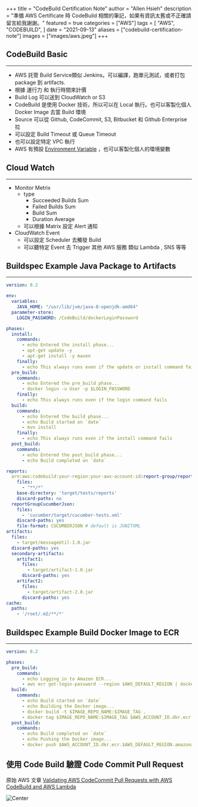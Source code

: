 +++
title = "CodeBuild Certification Note"
author = "Allen Hsieh"
description = "準備 AWS Certificate 時 CodeBuild 相關的筆記，如果有資訊太舊或不正確請留言給我謝謝。"
featured = true
categories = ["AWS"]
tags = [
    "AWS",
    "CODEBUILD",
]
date = "2021-09-13"
aliases = ["codebuild-certification-note"]
images = ["images/aws.jpeg"]
+++

## CodeBuild Basic
---
- AWS 託管 Build Service類似 Jenkins。可以編譯，跑單元測試，或者打包 package 到 artifacts.
- 根據 運行力 和 執行時間來計價
- Build Log 可以送到 CloudWatch or S3
- CodeBuild 是使用 Docker 技術，所以可以在 Local 執行。也可以客製化個人 Docker Image 去當 Build 環境
- Source 可以從 Github, CodeCommit, S3, Bitbucket 和 Github Enterprise 拉
- 可以設定 Build Timeout 或 Queue Timeout 
- 也可以設定特定 VPC 執行
- AWS 有預設 [Environment Variable](https://docs.aws.amazon.com/codebuild/latest/userguide/build-env-ref-env-vars.html) ，也可以客製化個人的環境變數

## Cloud Watch 
---
- Monitor Metrix
    - type
        - Succeeded Builds Sum
        - Failed Builds Sum
        - Build Sum
        - Duration Average
    - 可以根據  Matrix 設定 Alert 通知
- CloudWatch Event
    - 可以設定 Scheduler 去觸發 Build 
    - 可以聽特定 Event 去 Trigger 其他 AWS 服務 類似 Lambda , SNS 等等

## Buildspec Example Java Package to Artifacts
---
```YAML
version: 0.2

env:
  variables:
    JAVA_HOME: "/usr/lib/jvm/java-8-openjdk-amd64"
  parameter-store:
    LOGIN_PASSWORD: /CodeBuild/dockerLoginPassword

phases:
  install:
    commands:
      - echo Entered the install phase...
      - apt-get update -y
      - apt-get install -y maven
    finally:
      - echo This always runs even if the update or install command fails 
  pre_build:
    commands:
      - echo Entered the pre_build phase...
      - docker login -u User -p $LOGIN_PASSWORD
    finally:
      - echo This always runs even if the login command fails 
  build:
    commands:
      - echo Entered the build phase...
      - echo Build started on `date`
      - mvn install
    finally:
      - echo This always runs even if the install command fails
  post_build:
    commands:
      - echo Entered the post_build phase...
      - echo Build completed on `date`

reports:
  arn:aws:codebuild:your-region:your-aws-account-id:report-group/report-group-name-1:
    files:
      - "**/*"
    base-directory: 'target/tests/reports'
    discard-paths: no
  reportGroupCucumberJson:
    files:
      - 'cucumber/target/cucumber-tests.xml'
    discard-paths: yes
    file-format: CUCUMBERJSON # default is JUNITXML
artifacts:
  files:
    - target/messageUtil-1.0.jar
  discard-paths: yes
  secondary-artifacts:
    artifact1:
      files:
        - target/artifact-1.0.jar
      discard-paths: yes
    artifact2:
      files:
        - target/artifact-2.0.jar
      discard-paths: yes
cache:
  paths:
    - '/root/.m2/**/*'
```

## Buildspec Example Build Docker Image to ECR
---
```YAML
version: 0.2

phases:
  pre_build:
    commands:
      - echo Logging in to Amazon ECR...
      - aws ecr get-login-password --region $AWS_DEFAULT_REGION | docker login --username AWS --password-stdin $AWS_ACCOUNT_ID.dkr.ecr.$AWS_DEFAULT_REGION.amazonaws.com
  build:
    commands:
      - echo Build started on `date`
      - echo Building the Docker image...          
      - docker build -t $IMAGE_REPO_NAME:$IMAGE_TAG .
      - docker tag $IMAGE_REPO_NAME:$IMAGE_TAG $AWS_ACCOUNT_ID.dkr.ecr.$AWS_DEFAULT_REGION.amazonaws.com/$IMAGE_REPO_NAME:$IMAGE_TAG      
  post_build:
    commands:
      - echo Build completed on `date`
      - echo Pushing the Docker image...
      - docker push $AWS_ACCOUNT_ID.dkr.ecr.$AWS_DEFAULT_REGION.amazonaws.com/$IMAGE_REPO_NAME:$IMAGE_TAG
```  

## 使用 Code Build 驗證 Code Commit Pull Request 

原始 AWS 文章 [Validating AWS CodeCommit Pull Requests with AWS CodeBuild and AWS Lambda](https://aws.amazon.com/tw/blogs/devops/validating-aws-codecommit-pull-requests-with-aws-codebuild-and-aws-lambda/)

![Center](/images/post/codebuild-certification-note/validating-aws-codecommit-pull-requests-with-aws-codebuild-and-aws-lambda.png#center)
